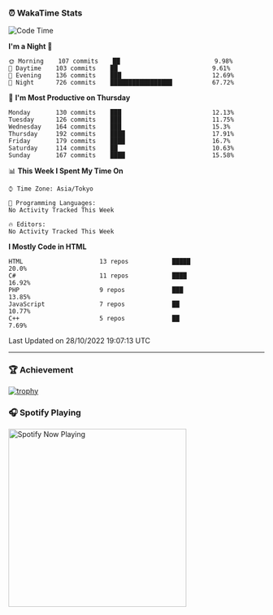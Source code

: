 ### ⏰ WakaTime Stats


<!--START_SECTION:waka-->
![Code Time](http://img.shields.io/badge/Code%20Time-497%20hrs%2028%20mins-blue)

**I'm a Night 🦉** 

```text
🌞 Morning    107 commits    ██                          9.98% 
🌆 Daytime    103 commits    ██                          9.61% 
🌃 Evening    136 commits    ███                         12.69% 
🌙 Night      726 commits    █████████████████           67.72%

```
📅 **I'm Most Productive on Thursday** 

```text
Monday       130 commits    ███                         12.13% 
Tuesday      126 commits    ███                         11.75% 
Wednesday    164 commits    ███                         15.3% 
Thursday     192 commits    ████                        17.91% 
Friday       179 commits    ████                        16.7% 
Saturday     114 commits    ██                          10.63% 
Sunday       167 commits    ████                        15.58%

```


📊 **This Week I Spent My Time On** 

```text
⌚︎ Time Zone: Asia/Tokyo

💬 Programming Languages: 
No Activity Tracked This Week

🔥 Editors: 
No Activity Tracked This Week

```

**I Mostly Code in HTML** 

```text
HTML                     13 repos            █████                       20.0% 
C#                       11 repos            ████                        16.92% 
PHP                      9 repos             ███                         13.85% 
JavaScript               7 repos             ██                          10.77% 
C++                      5 repos             ██                          7.69%

```



 Last Updated on 28/10/2022 19:07:13 UTC
<!--END_SECTION:waka-->

---

### 🏆 Achievement

[![trophy](https://github-profile-trophy.vercel.app/?username=Slime-hatena&theme=flat&no-bg=true&no-frame=true&column=8)](https://github.com/ryo-ma/github-profile-trophy)

### 🎧 Spotify Playing

[<img src="https://spotify-now-playing-slime-hatena.vercel.app/api/spotify-playing" alt="Spotify Now Playing" width="350" />](https://open.spotify.com/user/slime_hatena)

<!--
**Slime-hatena/Slime-hatena** is a ✨ _special_ ✨ repository because its `README.md` (this file) appears on your GitHub profile.

Here are some ideas to get you started:

- 🔭 I’m currently working on ...
- 🌱 I’m currently learning ...
- 👯 I’m looking to collaborate on ...
- 🤔 I’m looking for help with ...
- 💬 Ask me about ...
- 📫 How to reach me: ...
- 😄 Pronouns: ...
- ⚡ Fun fact: ...
-->
